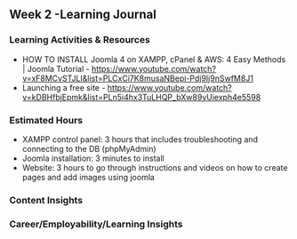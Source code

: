 ## ﻿Week 2 -Learning  Journal


### Learning Activities & Resources
* HOW TO INSTALL Joomla 4 on XAMPP, cPanel & AWS: 4 Easy Methods | Joomla Tutorial - https://www.youtube.com/watch?v=xF8MCvSTJLI&list=PLCxCi7K8musaNBepi-Pdj9Ij9nSwfM8J1
* Launching a free site - https://www.youtube.com/watch?v=kDBHfbjEpmk&list=PLn5i4hx3TuLHQP_bXw89yUiexph4e5598


### Estimated Hours
* XAMPP control panel: 3 hours that includes troubleshooting and connecting to the DB (phpMyAdmin)
* Joomla installation:  3 minutes to install
* Website: 3 hours to go through instructions and videos on how to create pages and add images using joomla


### Content Insights


### Career/Employability/Learning Insights

